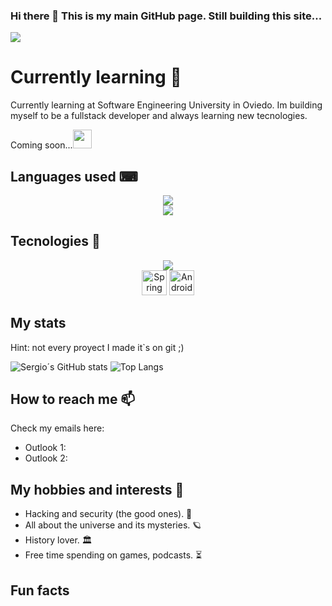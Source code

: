 ### Hi there 👋 This is my main GitHub page. Still building this site...
![](https://komarev.com/ghpvc/?username=UO271572e&color=orange&style=flat-square&label=Times+Viewed)

# Currently learning 🌱
Currently learning at Software Engineering University in Oviedo. Im building myself to be a fullstack developer and always learning new tecnologies.


Coming soon...<a href="https://github.com/UO271572"><img height="30" src="https://skillicons.dev/icons?i=linkedin" /></a>



## Languages used ⌨
<div align="center">
    <img src="https://skillicons.dev/icons?i=java,cs,cpp,dotnet" />
    <br>
    <img src="https://skillicons.dev/icons?i=js,powershell,arduino" />
</div>

## Tecnologies 🚀
<div align="center">
    <img src="https://skillicons.dev/icons?i=react,ts,nodejs" />
    <br>
    <img height="40" src="https://user-images.githubusercontent.com/25181517/183891303-41f257f8-6b3d-487c-aa56-c497b880d0fb.png" 
         alt="Spring Boot" title="Spring Boot" />
	<img height="40" src="https://user-images.githubusercontent.com/25181517/117269608-b7dcfb80-ae58-11eb-8e66-6cc8753553f0.png" 
         alt="Android" title="Android" />
</div>
 
## My stats
Hint: not every proyect I made it`s on git ;)


![Sergio´s GitHub stats](https://github-readme-stats.vercel.app/api?username=UO271572&theme=cobalt&show_icons=true)
![Top Langs](https://github-readme-stats.vercel.app/api/top-langs/?username=UO271572&layout=compact)


## How to reach me 📫
Check my emails here: 
* Outlook 1: <a href="mailto:UO271572@uniovi.es"> <img src=""></a> 
* Outlook 2: <a href="mailto:sergio_colloto@hotmail.com"> <img src=""></a> 

## My hobbies and interests 👾
* Hacking and security (the good ones). 🔐
* All about the universe and its mysteries. 🪐
* History lover. 🏛
* Free time spending on games, podcasts. ⏳


## Fun facts



